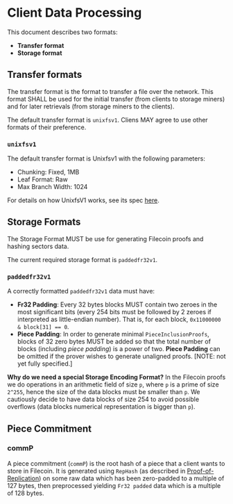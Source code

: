 # Client Data Processing

This document describes two formats:

- **Transfer format**
- **Storage format**

## Transfer formats

The transfer format is the format to transfer a file over the network. This format SHALL be used for the initial transfer (from clients to storage miners) and for later retrievals (from storage miners to the clients).

The default transfer format is `unixfsv1`. Cliens MAY agree to use other formats of their preference.

### `unixfsv1`

The default transfer format is Unixfsv1 with the following parameters:

- Chunking: Fixed, 1MB
- Leaf Format: Raw
- Max Branch Width: 1024

For details on how UnixfsV1 works, see its spec [here](https://github.com/ipfs/specs/tree/master/unixfs).

## Storage Formats

The Storage Format MUST be use for generating Filecoin proofs and hashing sectors data. 

The current required storage format is `paddedfr32v1`.

### `paddedfr32v1`

A correctly formatted `paddedfr32v1` data must have:

- **Fr32 Padding**: Every 32 bytes blocks MUST contain two zeroes in the most significant bits (every 254 bits must be followed by 2 zeroes if interpreted as little-endian number). That is, for each block, `0x11000000 & block[31] == 0`.
- **Piece Padding**: In order to generate minimal `PieceInclusionProofs`, blocks of 32 zero bytes MUST be added so that the total number of blocks (including *piece padding*) is a power of two. **Piece Padding** can be omitted if the prover wishes to generate unaligned proofs. [NOTE: not yet fully specified.]

**Why do we need a special Storage Encoding Format?** In the Filecoin proofs we do operations in an arithmetic field of size `p`, where `p` is a prime of size `2^255`, hence the size of the data blocks must be smaller than `p`. We cautiously decide to have data blocks of size 254 to avoid possible overflows (data blocks numerical representation is bigger than `p`). 



## Piece Commitment

### commP

A piece commitment (`commP`) is the root hash of a piece that a client wants to store in Filecoin. It is generated using `RepHash` (as described in [Proof-of-Replication](zigzag-porep.md)) on some raw data which has been zero-padded to a multiple of 127 bytes, then preprocessed yielding `Fr32 padded` data which is a multiple of 128 bytes. 


